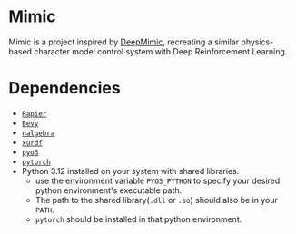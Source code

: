 # Mimic

Mimic is a project inspired by [DeepMimic](https://xbpeng.github.io/projects/DeepMimic/index.html), recreating a similar
physics-based character model control system with Deep Reinforcement Learning.

# Dependencies

- [`Rapier`](https://rapier.rs/)
- [`Bevy`](https://bevyengine.org/)
- [`nalgebra`](https://nalgebra.org/)
- [`xurdf`](https://github.com/neka-nat/xurdf)
- [`pyo3`](https://pyo3.rs/)
- [`pytorch`](https://pytorch.org/)
- Python 3.12 installed on your system with shared libraries.
    - use the environment variable `PYO3_PYTHON` to specify your desired python environment's executable path.
    - The path to the shared library(`.dll` or `.so`) should also be in your `PATH`.
    - `pytorch` should be installed in that python environment.